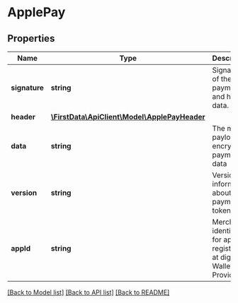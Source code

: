 # ApplePay

## Properties
Name | Type | Description | Notes
------------ | ------------- | ------------- | -------------
**signature** | **string** | Signature of the payment and header data. | [optional] 
**header** | [**\FirstData\ApiClient\Model\ApplePayHeader**](ApplePayHeader.md) |  | [optional] 
**data** | **string** | The main payload of encrypted payment data | 
**version** | **string** | Version information about the payment token | [optional] 
**appId** | **string** | Merchant identifier for app registration at digital Wallet Providers | [optional] 

[[Back to Model list]](../../README.md#documentation-for-models) [[Back to API list]](../../README.md#documentation-for-api-endpoints) [[Back to README]](../../README.md)


